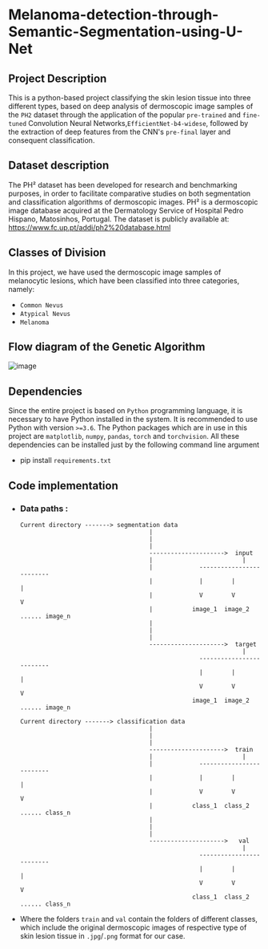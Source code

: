 # Melanoma-detection-through-Semantic-Segmentation-using-U-Net

## Project Description
This is a python-based project classifying the skin lesion tissue into three different types, based on deep analysis of dermoscopic image samples of the `PH2` dataset through the application of the popular `pre-trained` and `fine-tuned` Convolution Neural Networks,`EfficientNet-b4-widese`, followed by the extraction of deep features from the CNN's `pre-final` layer and consequent classification.

## Dataset description
The PH² dataset has been developed for research and benchmarking purposes, in order to facilitate comparative studies on both segmentation and classification algorithms of dermoscopic images. PH² is a dermoscopic image database acquired at the Dermatology Service of Hospital Pedro Hispano, Matosinhos, Portugal. The dataset is publicly available at:    
https://www.fc.up.pt/addi/ph2%20database.html

## Classes of Division
In this project, we have used the dermoscopic image samples of melanocytic lesions, which have been classified into three categories, namely:  
- `Common Nevus`  
- `Atypical Nevus`
- `Melanoma` 

     
## Flow diagram of the Genetic Algorithm


![image]()


## Dependencies
Since the entire project is based on `Python` programming language, it is necessary to have Python installed in the system. It is recommended to use Python with version `>=3.6`.
The Python packages which are in use in this project are  `matplotlib`, `numpy`, `pandas`, `torch` and `torchvision`. All these dependencies can be installed just by the following command line argument
- pip install `requirements.txt`

## Code implementation
- ### Data paths :
      Current directory -------> segmentation data
                                          |
                                          |
                                          |               
                                          --------------------->  input
                                          |                         |
                                          |             -------------------------
                                          |             |        |              |
                                          |             V        V              V
                                          |           image_1  image_2 ...... image_n
                                          |
                                          |
                                          |              
                                          --------------------->  target
                                                                    |
                                                        -------------------------
                                                        |        |              |
                                                        V        V              V
                                                      image_1  image_2 ...... image_n

      Current directory -------> classification data
                                          |
                                          |
                                          |               
                                          --------------------->  train
                                          |                         |
                                          |             -------------------------
                                          |             |        |              |
                                          |             V        V              V
                                          |           class_1  class_2 ...... class_n
                                          |
                                          |
                                          |              
                                          --------------------->   val
                                                                    |
                                                        -------------------------
                                                        |        |              |
                                                        V        V              V
                                                      class_1  class_2 ...... class_n
                               
- Where the folders `train` and `val` contain the folders of different classes, which include the original dermoscopic images of respective type of skin lesion tissue in `.jpg`/`.png` format for our case.
